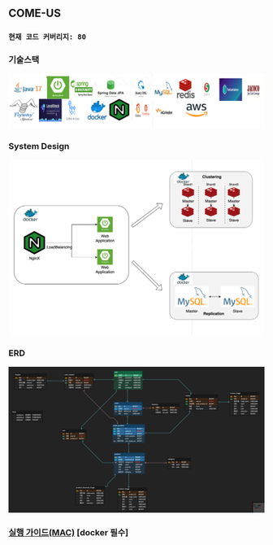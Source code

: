 ## COME-US

### `현재 코드 커버리지: 80`

### 기술스택
<img src="image/기술스택.png" width="600">

### System Design
<img src="image/시스템디자인.png" width="600">

### ERD
<img src="image/Erd.png" width="800">

### [실행 가이드(MAC)](./infra/README.md) **[docker 필수]**







